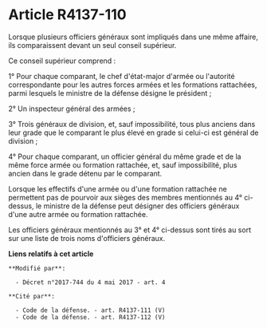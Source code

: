 # Article R4137-110

Lorsque plusieurs officiers généraux sont impliqués dans une même affaire, ils comparaissent devant un seul conseil
supérieur.

Ce conseil supérieur comprend :

1° Pour chaque comparant, le chef d'état-major d'armée ou l'autorité correspondante pour les autres forces armées et les
formations rattachées, parmi lesquels le ministre de la défense désigne le président ;

2° Un inspecteur général des armées ;

3° Trois généraux de division, et, sauf impossibilité, tous plus anciens dans leur grade que le comparant le plus élevé en
grade si celui-ci est général de division ;

4° Pour chaque comparant, un officier général du même grade et de la même force armée ou formation rattachée, et, sauf
impossibilité, plus ancien dans le grade détenu par le comparant.

Lorsque les effectifs d'une armée ou d'une formation rattachée ne permettent pas de pourvoir aux sièges des membres
mentionnés au 4° ci-dessus, le ministre de la défense peut désigner des officiers généraux d'une autre armée ou formation
rattachée.

Les officiers généraux mentionnés au 3° et 4° ci-dessus sont tirés au sort sur une liste de trois noms d'officiers généraux.

**Liens relatifs à cet article**

	**Modifié par**:

	  - Décret n°2017-744 du 4 mai 2017 - art. 4

	**Cité par**:

	  - Code de la défense. - art. R4137-111 (V)
	  - Code de la défense. - art. R4137-112 (V)
